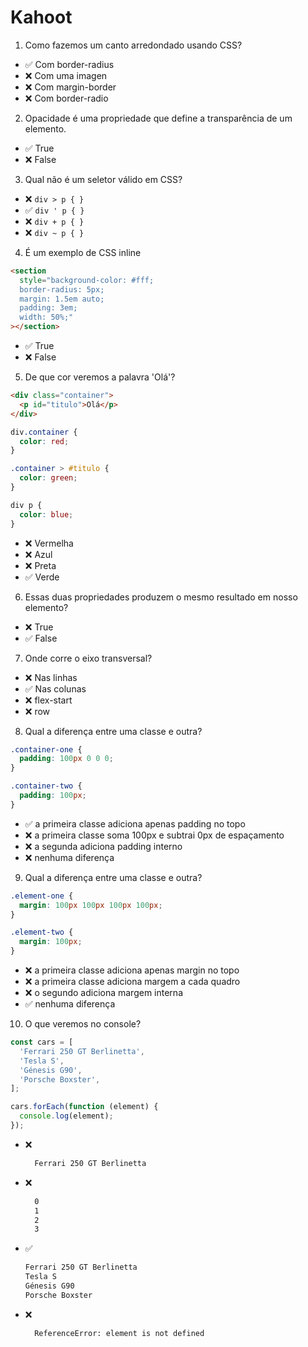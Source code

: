 # Kahoot

1. Como fazemos um canto arredondado usando CSS?

- ✅ Com border-radius
- ❌ Com uma imagen
- ❌ Com margin-border
- ❌ Com border-radio

2. Opacidade é uma propriedade que define a transparência de um elemento.

- ✅ True
- ❌ False

3. Qual não é um seletor válido em CSS?

- ❌ `div > p { }`
- ✅ `div ' p { }`
- ❌ `div + p { }`
- ❌ `div ~ p { }`

4. É um exemplo de CSS inline

```html
<section
  style="background-color: #fff;
  border-radius: 5px;
  margin: 1.5em auto;
  padding: 3em;
  width: 50%;"
></section>
```

- ✅ True
- ❌ False

5. De que cor veremos a palavra 'Olá'?

```html
<div class="container">
  <p id="titulo">Olá</p>
</div>
```

```css
div.container {
  color: red;
}

.container > #titulo {
  color: green;
}

div p {
  color: blue;
}
```

- ❌ Vermelha
- ❌ Azul
- ❌ Preta
- ✅ Verde

6. Essas duas propriedades produzem o mesmo resultado em nosso elemento?

- ❌ True
- ✅ False

7. Onde corre o eixo transversal?

- ❌ Nas linhas
- ✅ Nas colunas
- ❌ flex-start
- ❌ row

8. Qual a diferença entre uma classe e outra?

```css
.container-one {
  padding: 100px 0 0 0;
}

.container-two {
  padding: 100px;
}
```

- ✅ a primeira classe adiciona apenas padding no topo
- ❌ a primeira classe soma 100px e subtrai 0px de espaçamento
- ❌ a segunda adiciona padding interno
- ❌ nenhuma diferença

9. Qual a diferença entre uma classe e outra?

```css
.element-one {
  margin: 100px 100px 100px 100px;
}

.element-two {
  margin: 100px;
}
```

- ❌ a primeira classe adiciona apenas margin no topo
- ❌ a primeira classe adiciona margem a cada quadro
- ❌ o segundo adiciona margem interna
- ✅ nenhuma diferença

10. O que veremos no console?

```js
const cars = [
  'Ferrari 250 GT Berlinetta',
  'Tesla S',
  'Génesis G90',
  'Porsche Boxster',
];

cars.forEach(function (element) {
  console.log(element);
});
```

- ❌

  ```bash
    Ferrari 250 GT Berlinetta
  ```

- ❌

  ```bash
    0
    1
    2
    3
  ```

- ✅

  ```bash
  Ferrari 250 GT Berlinetta
  Tesla S
  Génesis G90
  Porsche Boxster
  ```

- ❌

  ```bash
    ReferenceError: element is not defined
  ```

